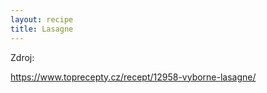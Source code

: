 ```yaml
---
layout: recipe
title: Lasagne 
---
```



Zdroj:


https://www.toprecepty.cz/recept/12958-vyborne-lasagne/
